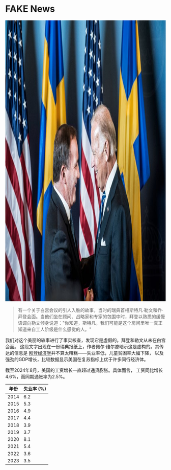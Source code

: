 [description]: # "关于假新闻的一切。Samizdat 是一个内容管理平台，能够将内容保存在 USB 存储设备上"
[keywords]: # "审查制度,内容管理系统,假新闻,地下出版,出版,人工智能,开源"

# FAKE News

<img src="bidenlofven.jpg" id="selectedimage" class="img-fluid mb-2 d-block" width="1320" height="879" alt="乔·拜登会见瑞典首相斯特凡·勒文" />

<blockquote>
有一个关于白宫会议的引人入胜的故事，当时的瑞典首相斯特凡·勒文和乔·拜登会面。当他们坐在顾问、战略家和专家的包围中时，拜登以熟悉的缓慢语调向勒文倾身说道："你知道，斯特凡，我们可能是这个房间里唯一真正知道来自工人阶级是什么感觉的人。"
</blockquote>

我们对这个美丽的轶事进行了事实核查，发现它是虚假的。拜登和勒文从未在白宫会面。
这段文字出现在一份瑞典报纸上，作者佩尔·维尔滕暗示这是虚构的。其传达的信息是
[拜登经济学](https://en.wikipedia.org/wiki/Economic_policy_of_the_Joe_Biden_administration)并不算太糟糕——失业率低，儿童贫困率大幅下降，
以及强劲的GDP增长，比较数据显示美国在复苏指标上优于许多同行经济体。

截至2024年8月，美国的工资增长一直超过通货膨胀。具体而言，
工资同比增长4.6%，而同期通胀率为2.5%。

<div class="table-responsive">
  <table class="table table-bordered">
    <thead>
      <tr>
        <th>年份</th>
        <th>失业率 (%)</th>
      </tr>
    </thead>
    <tbody>
      <tr><td>2014</td><td>6.2</td></tr>
      <tr><td>2015</td><td>5.3</td></tr>
      <tr><td>2016</td><td>4.9</td></tr>
      <tr><td>2017</td><td>4.4</td></tr>
      <tr><td>2018</td><td>3.9</td></tr>
      <tr><td>2019</td><td>3.7</td></tr>
      <tr><td>2020</td><td>8.1</td></tr>
      <tr><td>2021</td><td>5.4</td></tr>
      <tr><td>2022</td><td>3.6</td></tr>
      <tr><td>2023</td><td>3.5</td></tr>
    </tbody>
  </table>
</div>